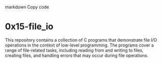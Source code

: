 markdown
Copy code
# 0x15-file_io


This repository contains a collection of C programs that demonstrate file I/O operations in the context of low-level programming. The programs cover a range of file-related tasks, including reading from and writing to files, creating files, and handling errors that may occur during file operations.
